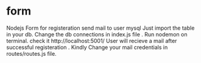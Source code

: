 # form
Nodejs Form for registeration send mail to user mysql
Just import the table in your db. 
Change the db connections in index.js file .
Run nodemon on terminal. 
check it http://localhost:5001/ 
User will recieve a mail after successful registeration . Kindly Change your mail credentials in routes/routes.js file.
